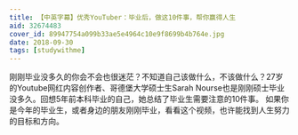 ```yaml
---
title: 【中英字幕】优秀YouTuber：毕业后，做这10件事，帮你赢得人生
aid: 32674483
cover_id: 89947754a099b33ae5e4964c10e9f8699b4b764e.jpg
date: 2018-09-30
tags: [studywithme]
---
```

刚刚毕业没多久的你会不会也很迷茫？不知道自己该做什么，不该做什么？27岁的Youtube网红内容创作者、哥德堡大学硕士生Sarah Nourse也是刚刚硕士毕业没多久。回想5年前本科毕业的自己，她总结了毕业生需要注意的10件事。
如果你是今年的毕业生，或者身边的朋友刚刚毕业，看看这个视频，也许能找到人生努力的目标和方向。
